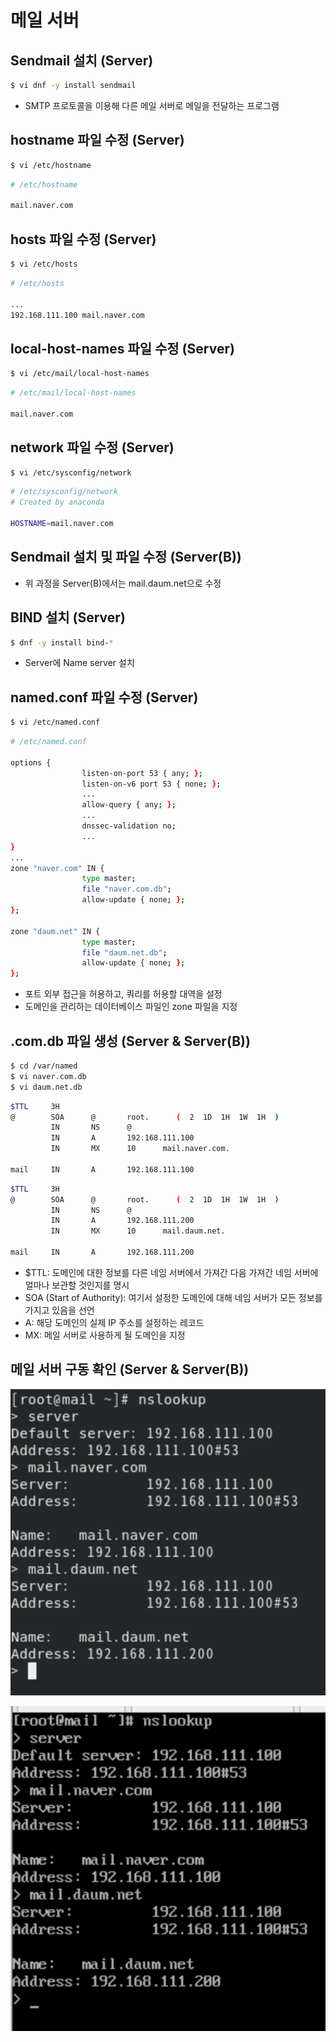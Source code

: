 # 메일 서버

## Sendmail 설치 (Server)

```bash
$ vi dnf -y install sendmail
```

- SMTP 프로토콜을 이용해 다른 메일 서버로 메일을 전달하는 프로그램

## hostname 파일 수정 (Server)

```bash
$ vi /etc/hostname
```

```bash
# /etc/hostname

mail.naver.com
```

## hosts 파일 수정 (Server)

```bash
$ vi /etc/hosts
```

```bash
# /etc/hosts

...
192.168.111.100 mail.naver.com
```

## local-host-names 파일 수정 (Server)

```bash
$ vi /etc/mail/local-host-names
```

```bash
# /etc/mail/local-host-names

mail.naver.com
```

## network 파일 수정 (Server)

```bash
$ vi /etc/sysconfig/network
```

```bash
# /etc/sysconfig/network
# Created by anaconda

HOSTNAME=mail.naver.com
```

## Sendmail 설치 및 파일 수정 (Server(B))

- 위 과정을 Server(B)에서는 mail.daum.net으로 수정

## BIND 설치 (Server)

```bash
$ dnf -y install bind-*
```

- Server에 Name server 설치

## named.conf 파일 수정 (Server)

```bash
$ vi /etc/named.conf
```

```bash
# /etc/named.conf

options {
				listen-on-port 53 { any; };
				listen-on-v6 port 53 { none; };
				...
				allow-query { any; };
				...
				dnssec-validation no;
				...
}
...
zone "naver.com" IN {
				type master;
				file "naver.com.db";
				allow-update { none; };
};

zone "daum.net" IN {
				type master;
				file "daum.net.db";
				allow-update { none; };
};
```

- 포트 외부 접근을 허용하고, 쿼리를 허용할 대역을 설정
- 도메인을 관리하는 데이터베이스 파일인 zone 파일을 지정

## .com.db 파일 생성 (Server & Server(B))

```bash
$ cd /var/named
$ vi naver.com.db
$ vi daum.net.db
```

```bash
$TTL     3H
@        SOA      @       root.      (  2  1D  1H  1W  1H  )
         IN       NS      @
         IN       A       192.168.111.100
         IN       MX      10      mail.naver.com.

mail     IN       A       192.168.111.100
```

```bash
$TTL     3H
@        SOA      @       root.      (  2  1D  1H  1W  1H  )
         IN       NS      @
         IN       A       192.168.111.200
         IN       MX      10      mail.daum.net.

mail     IN       A       192.168.111.200
```

- $TTL: 도메인에 대한 정보를 다른 네임 서버에서 가져간 다음 가져간 네임 서버에 얼마나 보관할 것인지를 명시
- SOA (Start of Authority): 여기서 설정한 도메인에 대해 네임 서버가 모든 정보를 가지고 있음을 선언
- A: 해당 도메인의 실제 IP 주소를 설정하는 레코드
- MX: 메일 서버로 사용하게 될 도메인을 지정

## 메일 서버 구동 확인 (Server & Server(B))

![Screenshot 2023-08-17 at 23.31.56.png](https://github.com/seungwonbased/TIL/blob/main/Linux/assets/Screenshot_2023-08-17_at_23.31.56.png)

![Screenshot 2023-08-17 at 23.41.36.png](https://github.com/seungwonbased/TIL/blob/main/Linux/assets/Screenshot_2023-08-17_at_23.41.36.png)
